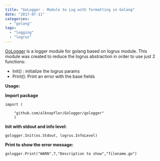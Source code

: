 ```yaml
---
title: "GoLogger - Module to Log with formatting in Golang"
date: "2017-07-11"
categories: 
  - "golang"
tags: 
  - "logging"
  - "logrus"
---
```


[GoLogger](https://github.com/alknopfler/Gologger) is a logger module for golang based on logrus module. This module was created to reduce the logrus abstraction in order to use just 2 functions:

- Init() : initialize the logrus params
- Print(): Print an error with the base fields

**Usage:**

**Import package**

```golang
import (

    "github.com/alknopfler/Gologger/gologger"
    )
```

**Init with stdout and info level:**

```golang
gologger.Init(os.Stdout, logrus.InfoLevel)
```

**Print to show the error message:**

```golang
gologger.Print("WARN",7,"Description to show","filename.go")
```
